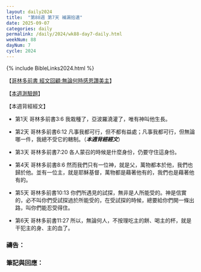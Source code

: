 ```yaml
---
layout: daily2024
title:  "第88週 第7天 補漏拾遺"
date: 2025-09-07
categories: daily
permalink: /daily/2024/wk88-day7-daily.html
weekNum: 88
dayNum: 7
cycle: 2024
---
```


{% include BibleLinks2024.html %}

【<a href="https://youtu.be/3HbPimu-Us4" target="_blank">哥林多前書 經文回顧:無論何時感恩讚美主</a>】

【<a href="https://forms.office.com/r/rFyK2cCXyV" target="_blank">本週測驗題</a>】

【本週背經經文】
+ 第1天 哥林多前書3:6 我栽種了，亞波羅澆灌了，唯有神叫他生長。

+ 第2天 哥林多前書6:12 凡事我都可行，但不都有益處；凡事我都可行，但無論哪一件，我總不受它的轄制。（_**本週背經經文**_）

+ 第3天 哥林多前書7:20 各人蒙召的時候是什麼身份，仍要守住這身份。

+ 第4天 哥林多前書8:6 然而我們只有一位神，就是父，萬物都本於他，我們也歸於他。並有一位主，就是耶穌基督，萬物都是藉著他有的，我們也是藉著他有的。

+ 第5天 哥林多前書10:13 你們所遇見的試探，無非是人所能受的。神是信實的，必不叫你們受試探過於所能受的，在受試探的時候，總要給你們開一條出路，叫你們能忍受得住。

+ 第6天 哥林多前書11:27 所以，無論何人，不按理吃主的餅、喝主的杯，就是干犯主的身、主的血了。

### 禱告：

### 筆記與回應：